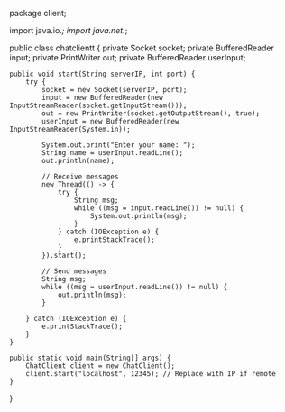 package client;

import java.io.*;
import java.net.*;

public class chatclientt {
    private Socket socket;
    private BufferedReader input;
    private PrintWriter out;
    private BufferedReader userInput;

    public void start(String serverIP, int port) {
        try {
            socket = new Socket(serverIP, port);
            input = new BufferedReader(new InputStreamReader(socket.getInputStream()));
            out = new PrintWriter(socket.getOutputStream(), true);
            userInput = new BufferedReader(new InputStreamReader(System.in));

            System.out.print("Enter your name: ");
            String name = userInput.readLine();
            out.println(name);

            // Receive messages
            new Thread(() -> {
                try {
                    String msg;
                    while ((msg = input.readLine()) != null) {
                        System.out.println(msg);
                    }
                } catch (IOException e) {
                    e.printStackTrace();
                }
            }).start();

            // Send messages
            String msg;
            while ((msg = userInput.readLine()) != null) {
                out.println(msg);
            }

        } catch (IOException e) {
            e.printStackTrace();
        }
    }

    public static void main(String[] args) {
        ChatClient client = new ChatClient();
        client.start("localhost", 12345); // Replace with IP if remote
    }
}

